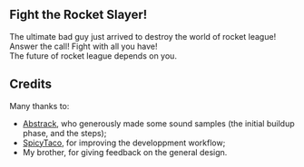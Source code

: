 ## Fight the Rocket Slayer! 
The ultimate bad guy just arrived to destroy the world of rocket league!  Answer the call! Fight with all you have!  
The future of rocket league depends on you.


## Credits
Many thanks to:
- [Abstrack](https://soundcloud.com/kcartsba), who generously made some sound samples (the initial buildup phase, and the steps);
- [SpicyTaco](), for improving the developpment workflow;
- My brother, for giving feedback on the general design.
